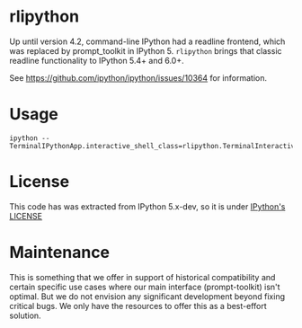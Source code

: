 # rlipython

Up until version 4.2, command-line IPython had a readline frontend, which was
replaced by prompt_toolkit in IPython 5. `rlipython` brings that classic
readline functionality to IPython 5.4+ and 6.0+.

See https://github.com/ipython/ipython/issues/10364 for information. 

# Usage

```
ipython --TerminalIPythonApp.interactive_shell_class=rlipython.TerminalInteractiveShell
```


# License

This code has was extracted from IPython 5.x-dev, so it is under [IPython's
LICENSE](LICENSE.rst)

# Maintenance

This is something that we offer in support of historical compatibility and
certain specific use cases where our main interface (prompt-toolkit) isn't
optimal. But we do not envision any significant development beyond fixing
critical bugs. We only have the resources to offer this as a best-effort
solution.
